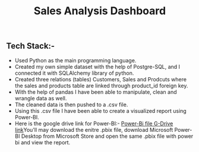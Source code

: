 <h1 align="center">Sales Analysis Dashboard</h1>
<br>
<h2>Tech Stack:- </h2>
<ul>
  <li>Used Python as the main programming language.</li>
  <li>Created my own simple dataset with the help of Postgre-SQL, and I connected it with SQLAlchemy library of python.</li>
  <li>Created three relations (tables) Customers, Sales and Prodcuts where the sales and products table are linked through product_id foreign key.</li>
  <li>With the help of pandas I have been able to manipulate, clean and wrangle data as well.</li>
  <li>The cleaned data is then pushed to a .csv file.</li>
  <li>Using this .csv file I have been able to create a visualized report using Power-BI.</li>
  <li>Here is the google drive link for Power-BI:- <a href="[https://drive.google.com/file/d/1unpc6SdT2FCAfSIAWwBYi57wl9NQRqgJ/view?usp=drive_link](https://drive.google.com/file/d/1oGIKFjyc1_iv03DVmXijrc9U6eAvSwv9/view?usp=drive_link)">Power-Bi file G-Drive link</a>You'll may download the enitre .pbix file, download Microsoft Power-BI Desktop from Microsoft Store and open the same .pbix file with power bi and view the report.</li>
</ul>
